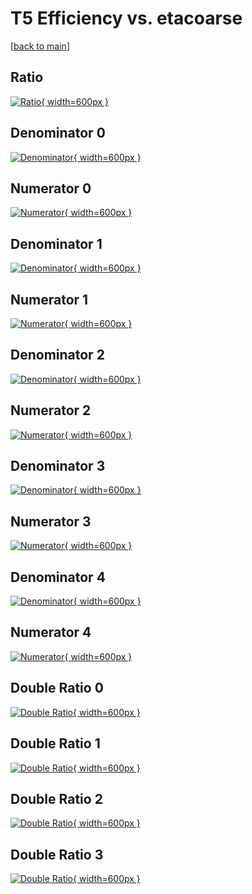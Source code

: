 # T5 Efficiency vs. etacoarse

[[back to main](./)]



## Ratio

[![Ratio](../mtv/var/T5_vtr_13_1_eff_etacoarse.png){ width=600px }](../mtv/var/T5_vtr_13_1_eff_etacoarse.pdf)

## Denominator 0

[![Denominator](../mtv/den/T5_vtr_13_1_eff_etacoarse_den0.png){ width=600px }](../mtv/den/T5_vtr_13_1_eff_etacoarse_den0.pdf)

## Numerator 0

[![Numerator](../mtv/num/T5_vtr_13_1_eff_etacoarse_num0.png){ width=600px }](../mtv/num/T5_vtr_13_1_eff_etacoarse_num0.pdf)

## Denominator 1

[![Denominator](../mtv/den/T5_vtr_13_1_eff_etacoarse_den1.png){ width=600px }](../mtv/den/T5_vtr_13_1_eff_etacoarse_den1.pdf)

## Numerator 1

[![Numerator](../mtv/num/T5_vtr_13_1_eff_etacoarse_num1.png){ width=600px }](../mtv/num/T5_vtr_13_1_eff_etacoarse_num1.pdf)

## Denominator 2

[![Denominator](../mtv/den/T5_vtr_13_1_eff_etacoarse_den2.png){ width=600px }](../mtv/den/T5_vtr_13_1_eff_etacoarse_den2.pdf)

## Numerator 2

[![Numerator](../mtv/num/T5_vtr_13_1_eff_etacoarse_num2.png){ width=600px }](../mtv/num/T5_vtr_13_1_eff_etacoarse_num2.pdf)

## Denominator 3

[![Denominator](../mtv/den/T5_vtr_13_1_eff_etacoarse_den3.png){ width=600px }](../mtv/den/T5_vtr_13_1_eff_etacoarse_den3.pdf)

## Numerator 3

[![Numerator](../mtv/num/T5_vtr_13_1_eff_etacoarse_num3.png){ width=600px }](../mtv/num/T5_vtr_13_1_eff_etacoarse_num3.pdf)

## Denominator 4

[![Denominator](../mtv/den/T5_vtr_13_1_eff_etacoarse_den4.png){ width=600px }](../mtv/den/T5_vtr_13_1_eff_etacoarse_den4.pdf)

## Numerator 4

[![Numerator](../mtv/num/T5_vtr_13_1_eff_etacoarse_num4.png){ width=600px }](../mtv/num/T5_vtr_13_1_eff_etacoarse_num4.pdf)

## Double Ratio 0

[![Double Ratio](../mtv/ratio/T5_vtr_13_1_eff_etacoarse_ratio0.png){ width=600px }](../mtv/ratio/T5_vtr_13_1_eff_etacoarse_ratio0.pdf)

## Double Ratio 1

[![Double Ratio](../mtv/ratio/T5_vtr_13_1_eff_etacoarse_ratio1.png){ width=600px }](../mtv/ratio/T5_vtr_13_1_eff_etacoarse_ratio1.pdf)

## Double Ratio 2

[![Double Ratio](../mtv/ratio/T5_vtr_13_1_eff_etacoarse_ratio2.png){ width=600px }](../mtv/ratio/T5_vtr_13_1_eff_etacoarse_ratio2.pdf)

## Double Ratio 3

[![Double Ratio](../mtv/ratio/T5_vtr_13_1_eff_etacoarse_ratio3.png){ width=600px }](../mtv/ratio/T5_vtr_13_1_eff_etacoarse_ratio3.pdf)

